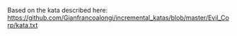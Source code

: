 Based on the kata described here:
https://github.com/Gianfrancoalongi/incremental_katas/blob/master/Evil_Corp/kata.txt